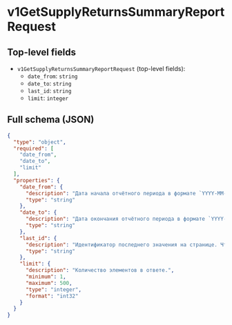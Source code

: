 # v1GetSupplyReturnsSummaryReportRequest

## Top-level fields
- `v1GetSupplyReturnsSummaryReportRequest` (top-level fields):
  - `date_from`: `string`
  - `date_to`: `string`
  - `last_id`: `string`
  - `limit`: `integer`

## Full schema (JSON)
```json
{
  "type": "object",
  "required": [
    "date_from",
    "date_to",
    "limit"
  ],
  "properties": {
    "date_from": {
      "description": "Дата начала отчётного периода в формате `YYYY-MM-DD`.",
      "type": "string"
    },
    "date_to": {
      "description": "Дата окончания отчётного периода в формате `YYYY-MM-DD`.",
      "type": "string"
    },
    "last_id": {
      "description": "Идентификатор последнего значения на странице. Чтобы получить следующие значения, укажите `last_id` из ответа предыдущего запроса.",
      "type": "string"
    },
    "limit": {
      "description": "Количество элементов в ответе.",
      "minimum": 1,
      "maximum": 500,
      "type": "integer",
      "format": "int32"
    }
  }
}
```
